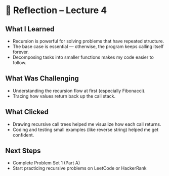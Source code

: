 # 🧠 Reflection – Lecture 4

## What I Learned
- Recursion is powerful for solving problems that have repeated structure.
- The base case is essential — otherwise, the program keeps calling itself forever.
- Decomposing tasks into smaller functions makes my code easier to follow.

## What Was Challenging
- Understanding the recursion flow at first (especially Fibonacci).
- Tracing how values return back up the call stack.

## What Clicked
- Drawing recursive call trees helped me visualize how each call returns.
- Coding and testing small examples (like reverse string) helped me get confident.

## Next Steps
- Complete Problem Set 1 (Part A)
- Start practicing recursive problems on LeetCode or HackerRank